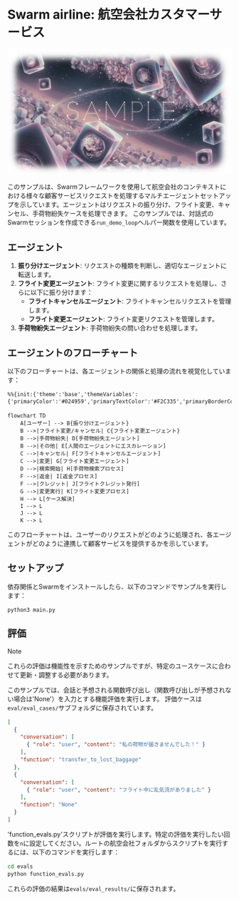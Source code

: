 # Swarm airline:  航空会社カスタマーサービス

![](https://raw.githubusercontent.com/Sunwood-ai-labs/swarm-sample-box/refs/heads/main/docs/Sample01.png)

このサンプルは、Swarmフレームワークを使用して航空会社のコンテキストにおける様々な顧客サービスリクエストを処理するマルチエージェントセットアップを示しています。エージェントはリクエストの振り分け、フライト変更、キャンセル、手荷物紛失ケースを処理できます。
このサンプルでは、対話式のSwarmセッションを作成できる`run_demo_loop`ヘルパー関数を使用しています。

## エージェント

1. **振り分けエージェント**: リクエストの種類を判断し、適切なエージェントに転送します。
2. **フライト変更エージェント**: フライト変更に関するリクエストを処理し、さらに以下に振り分けます：
   - **フライトキャンセルエージェント**: フライトキャンセルリクエストを管理します。
   - **フライト変更エージェント**: フライト変更リクエストを管理します。
3. **手荷物紛失エージェント**: 手荷物紛失の問い合わせを処理します。

## エージェントのフローチャート

以下のフローチャートは、各エージェントの関係と処理の流れを視覚化しています：

```mermaid
%%{init:{'theme':'base','themeVariables':{'primaryColor':'#024959','primaryTextColor':'#F2C335','primaryBorderColor':'#F2AE30','lineColor':'#A1A2A6','secondaryColor':'#593E25','tertiaryColor':'#F2C335','noteTextColor':'#024959','noteBkgColor':'#F2C335','textColor':'#024959','fontSize':'18px'}}}%%

flowchart TD
    A[ユーザー] --> B{振り分けエージェント}
    B -->|フライト変更/キャンセル| C{フライト変更エージェント}
    B -->|手荷物紛失| D[手荷物紛失エージェント]
    B -->|その他| E[人間のエージェントにエスカレーション]
    C -->|キャンセル| F[フライトキャンセルエージェント]
    C -->|変更| G[フライト変更エージェント]
    D -->|検索開始| H[手荷物検索プロセス]
    F -->|返金| I[返金プロセス]
    F -->|クレジット| J[フライトクレジット発行]
    G -->|変更実行| K[フライト変更プロセス]
    H --> L[ケース解決]
    I --> L
    J --> L
    K --> L
```

このフローチャートは、ユーザーのリクエストがどのように処理され、各エージェントがどのように連携して顧客サービスを提供するかを示しています。

## セットアップ

依存関係とSwarmをインストールしたら、以下のコマンドでサンプルを実行します：

```shell
python3 main.py
```

## 評価

> [!NOTE]
> これらの評価は機能性を示すためのサンプルですが、特定のユースケースに合わせて更新・調整する必要があります。

このサンプルでは、会話と予想される関数呼び出し（関数呼び出しが予想されない場合は'None'）を入力とする機能評価を実行します。
評価ケースは`eval/eval_cases/`サブフォルダに保存されています。

```json
[
  {
    "conversation": [
      { "role": "user", "content": "私の荷物が届きませんでした！" }
    ],
    "function": "transfer_to_lost_baggage"
  },
  {
    "conversation": [
      { "role": "user", "content": "フライト中に乱気流がありました" }
    ],
    "function": "None"
  }
]
```

'function_evals.py'スクリプトが評価を実行します。特定の評価を実行したい回数を`n`に設定してください。ルートの航空会社フォルダからスクリプトを実行するには、以下のコマンドを実行します：

```bash
cd evals
python function_evals.py
```

これらの評価の結果は`evals/eval_results/`に保存されます。
